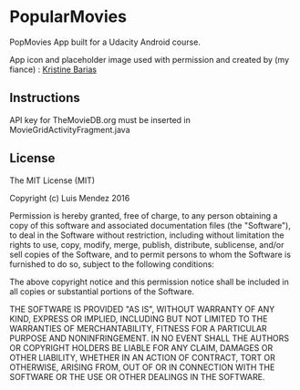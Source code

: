 # PopularMovies

PopMovies App built for a Udacity Android course.

App icon and placeholder image used with permission and created by (my fiance) : [Kristine Barias](http://www.kristinebarias.com)

## Instructions

API key for TheMovieDB.org must be inserted in MovieGridActivityFragment.java

## License

The MIT License (MIT)

Copyright (c) Luis Mendez 2016

Permission is hereby granted, free of charge, to any person obtaining a copy
of this software and associated documentation files (the "Software"), to deal
in the Software without restriction, including without limitation the rights
to use, copy, modify, merge, publish, distribute, sublicense, and/or sell
copies of the Software, and to permit persons to whom the Software is
furnished to do so, subject to the following conditions:

The above copyright notice and this permission notice shall be included in all
copies or substantial portions of the Software.

THE SOFTWARE IS PROVIDED "AS IS", WITHOUT WARRANTY OF ANY KIND, EXPRESS OR
IMPLIED, INCLUDING BUT NOT LIMITED TO THE WARRANTIES OF MERCHANTABILITY,
FITNESS FOR A PARTICULAR PURPOSE AND NONINFRINGEMENT. IN NO EVENT SHALL THE
AUTHORS OR COPYRIGHT HOLDERS BE LIABLE FOR ANY CLAIM, DAMAGES OR OTHER
LIABILITY, WHETHER IN AN ACTION OF CONTRACT, TORT OR OTHERWISE, ARISING FROM,
OUT OF OR IN CONNECTION WITH THE SOFTWARE OR THE USE OR OTHER DEALINGS IN THE
SOFTWARE.
